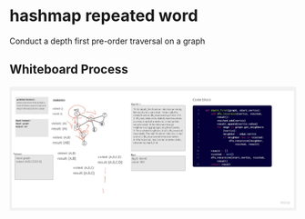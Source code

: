 # hashmap repeated word

Conduct a depth first pre-order traversal on a graph


## Whiteboard Process

![ white board](./assets/Untitled%20(40).jpg)